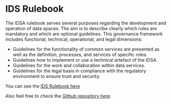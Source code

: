 # IDS Rulebook

The IDSA rulebook serves several purposes regarding the development and operation of data spaces. The aim is to describe clearly which rules are mandatory and which are optional guidelines. This governance framework includes functional, technical, operational, and legal dimensions:

* Guidelines for the functionality of common services are presented as well as the definition, processes, and services of specific roles.
* Guidelines how to implement or use a technical artefact of the IDSA.
* Guidelines for the work and collaboration within data services.
* Guidelines for the legal basis in compliance with the regulatory environment to ensure trust and security.



You can see the [IDS Rulebook here](https://docs.internationaldataspaces.org/idsa-rulebook-v2/front-matter/readme)

Also feel free to check the [Github repository here](https://github.com/International-Data-Spaces-Association/IDSA-Rulebook).
